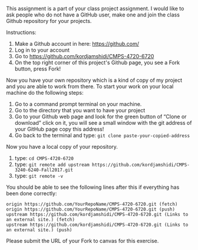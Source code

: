 This assignment is a part of your class project assignment. I would like to ask people who do not have a GitHub user, make one and join the class Github repository for your projects. 

Instructions: 
1) Make a Github account in here: https://github.com/ 
2) Log in to your account
3) Go to https://github.com/kordjamshidi/CMPS-4720-6720 
4) On the top right corner of this project's Github page, you see a Fork button, press Fork!

Now you have your own repository which is a kind of copy of my project and you are able to work from there. 
To start your work on your local machine do the following steps:
1) Go to a command prompt terminal on your machine.
2) Go to the directory that you want to have your project
3) Go to your Github web page and look for the green button of “Clone or download” click on it, you will see a small window with the git address of your GitHub page copy this address!
4) Go back to the terminal and type: `git clone paste-your-copied-address`

Now you have a local copy of your repository.
1) type: `cd CMPS-4720-6720` 
2) type: `git remote add upstream https://github.com/kordjamshidi/CMPS-3240-6240-Fall2017.git`
3) type: `git remote -v`

You should be able to see the following lines after this if everything has been done correctly: 
```
origin https://github.com/YourRepoName/CMPS-4720-6720.git (fetch)
origin https://github.com/YourRepoName/CMPS-4720-6720.git (push)
upstream https://github.com/kordjamshidi/CMPS-4720-6720.git (Links to an external site.) (fetch)
upstream https://github.com/kordjamshidi/CMPS-4720-6720.git (Links to an external site.) (push)
```
Please submit the URL of your Fork to canvas for this exercise. 
